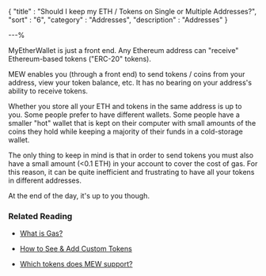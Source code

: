 {
"title"       : "Should I keep my ETH / Tokens on Single or Multiple Addresses?",
"sort"        : "6",
"category"    : "Addresses",
"description" : "Addresses"
}

---%


MyEtherWallet is just a front end. Any Ethereum address can "receive" Ethereum-based tokens ("ERC-20" tokens).

MEW enables you (through a front end) to send tokens / coins from your address, view your token balance, etc. It has no bearing on your address's ability to receive tokens.

Whether you store all your ETH and tokens in the same address is up to you. Some people prefer to have different wallets. Some people have a smaller "hot" wallet that is kept on their computer with small amounts of the coins they hold while keeping a majority of their funds in a cold-storage wallet.

The only thing to keep in mind is that in order to send tokens you must also have a small amount (<0.1 ETH) in your account to cover the cost of gas. For this reason, it can be quite inefficient and frustrating to have all your tokens in different addresses.

At the end of the day, it's up to you though.

### Related Reading

- [What is Gas?](https://myetherwallet.github.io/knowledge-base/gas/what-is-gas-ethereum.html)

- [How to See & Add Custom Tokens](https://myetherwallet.github.io/knowledge-base/send/adding-new-token-and-sending-custom-tokens.html)

- [Which tokens does MEW support?](https://myetherwallet.github.io/knowledge-base/faq/sending-bitcoin-btc-ltc-xmr-to-myetherwallet.html)
